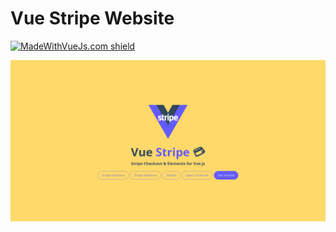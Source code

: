 # Vue Stripe Website

[![MadeWithVueJs.com shield](https://madewithvuejs.com/storage/repo-shields/3008-shield.svg)](https://madewithvuejs.com/p/vue-stripe/shield-link)

<p align="center">
  <img src="./assets/images/home.png" alt="Vue Stripe Website Preview"/>
</p>
